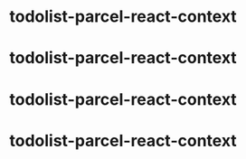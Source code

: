 # todolist-parcel-react-context
# todolist-parcel-react-context
# todolist-parcel-react-context
# todolist-parcel-react-context
